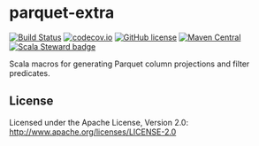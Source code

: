 parquet-extra
======

[![Build Status](https://travis-ci.org/nevillelyh/parquet-extra.svg?branch=master)](https://travis-ci.org/nevillelyh/parquet-extra)
[![codecov.io](https://codecov.io/github/nevillelyh/parquet-extra/coverage.svg?branch=master)](https://codecov.io/github/nevillelyh/parquet-extra?branch=master)
[![GitHub license](https://img.shields.io/github/license/nevillelyh/parquet-extra.svg)](./LICENSE)
[![Maven Central](https://img.shields.io/maven-central/v/me.lyh/parquet-extra_2.13.svg)](https://maven-badges.herokuapp.com/maven-central/me.lyh/parquet-extra_2.13)
[![Scala Steward badge](https://img.shields.io/badge/Scala_Steward-helping-brightgreen.svg?style=flat&logo=data:image/png;base64,iVBORw0KGgoAAAANSUhEUgAAAA4AAAAQCAMAAAARSr4IAAAAVFBMVEUAAACHjojlOy5NWlrKzcYRKjGFjIbp293YycuLa3pYY2LSqql4f3pCUFTgSjNodYRmcXUsPD/NTTbjRS+2jomhgnzNc223cGvZS0HaSD0XLjbaSjElhIr+AAAAAXRSTlMAQObYZgAAAHlJREFUCNdNyosOwyAIhWHAQS1Vt7a77/3fcxxdmv0xwmckutAR1nkm4ggbyEcg/wWmlGLDAA3oL50xi6fk5ffZ3E2E3QfZDCcCN2YtbEWZt+Drc6u6rlqv7Uk0LdKqqr5rk2UCRXOk0vmQKGfc94nOJyQjouF9H/wCc9gECEYfONoAAAAASUVORK5CYII=)](https://scala-steward.org)

Scala macros for generating Parquet column projections and filter predicates.

## License

Licensed under the Apache License, Version 2.0: http://www.apache.org/licenses/LICENSE-2.0
